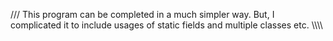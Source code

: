 /// This program can be completed in a much simpler way. But, I complicated it to include usages of static fields
				and multiple classes etc.  \\\\\\\\
